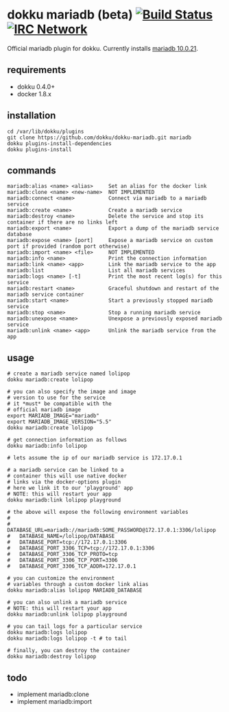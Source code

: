 # dokku mariadb (beta) [![Build Status](https://img.shields.io/travis/dokku/dokku-mariadb.svg?branch=master "Build Status")](https://travis-ci.org/dokku/dokku-mariadb) [![IRC Network](https://img.shields.io/badge/irc-freenode-blue.svg "IRC Freenode")](https://webchat.freenode.net/?channels=dokku)

Official mariadb plugin for dokku. Currently installs [mariadb 10.0.21](https://hub.docker.com/_/mariadb/).

## requirements

- dokku 0.4.0+
- docker 1.8.x

## installation

```
cd /var/lib/dokku/plugins
git clone https://github.com/dokku/dokku-mariadb.git mariadb
dokku plugins-install-dependencies
dokku plugins-install
```

## commands

```
mariadb:alias <name> <alias>     Set an alias for the docker link
mariadb:clone <name> <new-name>  NOT IMPLEMENTED
mariadb:connect <name>           Connect via mariadb to a mariadb service
mariadb:create <name>            Create a mariadb service
mariadb:destroy <name>           Delete the service and stop its container if there are no links left
mariadb:export <name>            Export a dump of the mariadb service database
mariadb:expose <name> [port]     Expose a mariadb service on custom port if provided (random port otherwise)
mariadb:import <name> <file>     NOT IMPLEMENTED
mariadb:info <name>              Print the connection information
mariadb:link <name> <app>        Link the mariadb service to the app
mariadb:list                     List all mariadb services
mariadb:logs <name> [-t]         Print the most recent log(s) for this service
mariadb:restart <name>           Graceful shutdown and restart of the mariadb service container
mariadb:start <name>             Start a previously stopped mariadb service
mariadb:stop <name>              Stop a running mariadb service
mariadb:unexpose <name>          Unexpose a previously exposed mariadb service
mariadb:unlink <name> <app>      Unlink the mariadb service from the app
```

## usage

```shell
# create a mariadb service named lolipop
dokku mariadb:create lolipop

# you can also specify the image and image
# version to use for the service
# it *must* be compatible with the
# official mariadb image
export MARIADB_IMAGE="mariadb"
export MARIADB_IMAGE_VERSION="5.5"
dokku mariadb:create lolipop

# get connection information as follows
dokku mariadb:info lolipop

# lets assume the ip of our mariadb service is 172.17.0.1

# a mariadb service can be linked to a
# container this will use native docker
# links via the docker-options plugin
# here we link it to our 'playground' app
# NOTE: this will restart your app
dokku mariadb:link lolipop playground

# the above will expose the following environment variables
#
#   DATABASE_URL=mariadb://mariadb:SOME_PASSWORD@172.17.0.1:3306/lolipop
#   DATABASE_NAME=/lolipop/DATABASE
#   DATABASE_PORT=tcp://172.17.0.1:3306
#   DATABASE_PORT_3306_TCP=tcp://172.17.0.1:3306
#   DATABASE_PORT_3306_TCP_PROTO=tcp
#   DATABASE_PORT_3306_TCP_PORT=3306
#   DATABASE_PORT_3306_TCP_ADDR=172.17.0.1

# you can customize the environment
# variables through a custom docker link alias
dokku mariadb:alias lolipop MARIADB_DATABASE

# you can also unlink a mariadb service
# NOTE: this will restart your app
dokku mariadb:unlink lolipop playground

# you can tail logs for a particular service
dokku mariadb:logs lolipop
dokku mariadb:logs lolipop -t # to tail

# finally, you can destroy the container
dokku mariadb:destroy lolipop
```

## todo

- implement mariadb:clone
- implement mariadb:import
